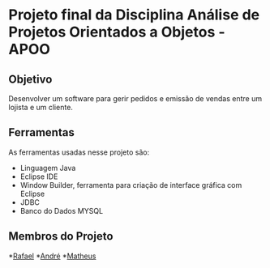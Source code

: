 # Projeto final da Disciplina Análise de Projetos Orientados a Objetos - APOO

## Objetivo

Desenvolver um software para gerir pedidos e emissão de vendas entre um lojista e um cliente.

## Ferramentas
As ferramentas usadas nesse projeto são:
* Linguagem Java
* Eclipse IDE
* Window Builder, ferramenta para criação de interface gráfica com Eclipse
* JDBC
* Banco do Dados MYSQL

## Membros do Projeto
*[Rafael](https://github.com/rafaelmassad "Rafael Massad")
*[André](https://github.com/MagicCoffeeNinja "Magic Coffe Ninja")
*[Matheus](https://github.com/MatheusPSantos "MatheusPSantos")